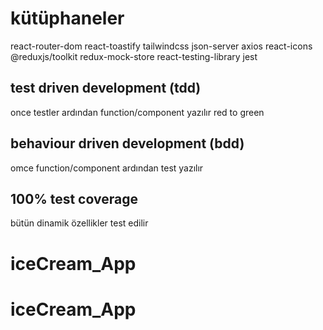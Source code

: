 # kütüphaneler
react-router-dom
react-toastify
tailwindcss
json-server
axios
react-icons
@reduxjs/toolkit
redux-mock-store
react-testing-library
jest


## test driven development (tdd)
once testler ardından function/component yazılır
red to green

## behaviour driven development (bdd)
omce function/component ardından test yazılır

## 100% test coverage
bütün dinamik özellikler test edilir
# iceCream_App
# iceCream_App
